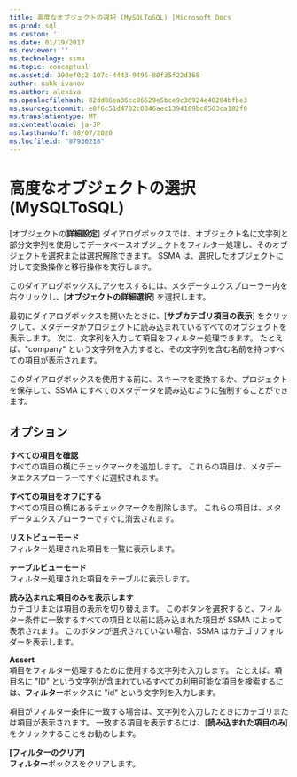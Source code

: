 ```yaml
---
title: 高度なオブジェクトの選択 (MySQLToSQL) |Microsoft Docs
ms.prod: sql
ms.custom: ''
ms.date: 01/19/2017
ms.reviewer: ''
ms.technology: ssma
ms.topic: conceptual
ms.assetid: 390ef0c2-107c-4443-9495-80f35f22d168
author: nahk-ivanov
ms.author: alexiva
ms.openlocfilehash: 02dd86ea36cc06529e5bce9c36924e40204bfbe3
ms.sourcegitcommit: e8f6c51d4702c0046aec1394109bc0503ca182f0
ms.translationtype: MT
ms.contentlocale: ja-JP
ms.lasthandoff: 08/07/2020
ms.locfileid: "87936218"
---
```

# <a name="advanced-object-selection--mysqltosql"></a>高度なオブジェクトの選択 (MySQLToSQL)
[オブジェクトの**詳細設定**] ダイアログボックスでは、オブジェクト名に文字列と部分文字列を使用してデータベースオブジェクトをフィルター処理し、そのオブジェクトを選択または選択解除できます。 SSMA は、選択したオブジェクトに対して変換操作と移行操作を実行します。  
  
このダイアログボックスにアクセスするには、メタデータエクスプローラー内を右クリックし、[**オブジェクトの詳細選択**] を選択します。  
  
最初にダイアログボックスを開いたときに、[**サブカテゴリ項目の表示**] をクリックして、メタデータがプロジェクトに読み込まれているすべてのオブジェクトを表示します。 次に、文字列を入力して項目をフィルター処理できます。 たとえば、"company" という文字列を入力すると、その文字列を含む名前を持つすべての項目が表示されます。  
  
このダイアログボックスを使用する前に、スキーマを変換するか、プロジェクトを保存して、SSMA にすべてのメタデータを読み込むように強制することができます。  
  
## <a name="options"></a>オプション  
**すべての項目を確認**  
すべての項目の横にチェックマークを追加します。 これらの項目は、メタデータエクスプローラーですぐに選択されます。  
  
**すべての項目をオフにする**  
すべての項目の横にあるチェックマークを削除します。 これらの項目は、メタデータエクスプローラーですぐに消去されます。  
  
**リストビューモード**  
フィルター処理された項目を一覧に表示します。  
  
**テーブルビューモード**  
フィルター処理された項目をテーブルに表示します。  
  
**読み込まれた項目のみを表示します**  
カテゴリまたは項目の表示を切り替えます。 このボタンを選択すると、フィルター条件に一致するすべての項目と以前に読み込まれた項目が SSMA によって表示されます。 このボタンが選択されていない場合、SSMA はカテゴリフォルダーを表示します。  
  
**Assert**  
項目をフィルター処理するために使用する文字列を入力します。 たとえば、項目名に "ID" という文字列が含まれているすべての利用可能な項目を検索するには、**フィルター**ボックスに "id" という文字列を入力します。  
  
項目がフィルター条件に一致する場合は、文字列を入力したときにカテゴリまたは項目が表示されます。 一致する項目を表示するには、[**読み込まれた項目のみ**] をクリックすることをお勧めします。  
  
**[フィルターのクリア]**  
**フィルター**ボックスをクリアします。  
  
